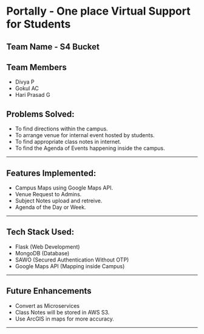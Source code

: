 # Portally - One place Virtual Support for Students 

## Team Name - S4 Bucket

## Team Members

- Divya P
- Gokul AC
- Hari Prasad G

## Problems Solved:

- To find directions within the campus.
- To arrange venue for internal event hosted by students.
- To find appropriate class notes in internet.
- To find the Agenda of Events happening inside the campus.

<hr /> 

## Features Implemented: 
  - Campus Maps using Google Maps API.
  - Venue Request to Admins.
  - Subject Notes upload and retreive.
  - Agenda of the Day or Week.

  <hr /> 

## Tech Stack Used:
- Flask (Web Development)
- MongoDB (Database)
- SAWO (Secured Authentication Without OTP)
- Google Maps API (Mapping inside Campus)

<hr /> 

## Future Enhancements
- Convert as Microservices
- Class Notes will be stored in AWS S3.
- Use ArcGIS in maps for more accuracy.

<hr /> 
